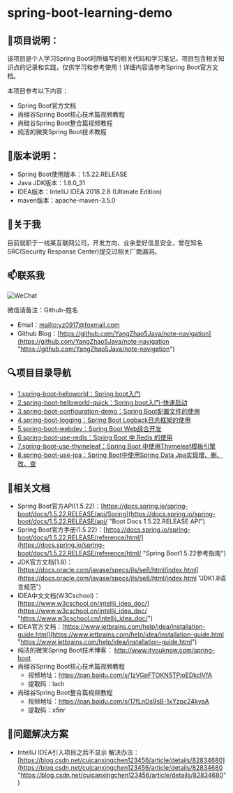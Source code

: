 # spring-boot-learning-demo

## :page_with_curl:项目说明： ##
该项目是个人学习Spring Boot时所编写的相关代码和学习笔记，项目包含相关知识点的记录和实践，仅供学习和参考使用！详细内容请参考Spring Boot官方文档。

本项目参考以下内容：

- Spring Boot官方文档
- 尚硅谷Spring Boot核心技术篇视频教程
- 尚硅谷Spring Boot整合篇视频教程
- 纯洁的微笑Spring Boot技术教程

## :scroll:版本说明： ##
- Spring Boot使用版本：1.5.22.RELEASE
- Java JDK版本：1.8.0_31
- IDEA版本：IntelliJ IDEA 2018.2.8 (Ultimate Edition)
- maven版本：apache-maven-3.5.0

## :boy:关于我 ##
目前就职于一线某互联网公司，开发方向，业余爱好信息安全，曾在知名SRC(Security Response Center)提交过相关厂商漏洞。

## :mailbox:联系我 ###
![WeChat](http://cloudstorage.gotojava.cn/WeChat.jpg)

微信请备注：Github-姓名

- Email：[mailto:yz0917@foxmail.com](mailto:yz0917@foxmail.com "yz0917@foxmail.com")
- Github Blog：[https://github.com/YangZhao5Java/note-navigation](https://github.com/YangZhao5Java/note-navigation "https://github.com/YangZhao5Java/note-navigation")

## :mag:项目目录导航 ##
- [1.spring-boot-helloworld：Spring boot入门](spring-boot-helloworld "1.spring-boot-helloworld")
- [2.spring-boot-helloworld-quick：Spring boot入门-快速启动](spring-boot-helloworld-quick "2.Spring boot快速启动demo")
- [3.spring-boot-configuration-demo：Spring Boot配置文件的使用](spring-boot-configuration-demo)
- [4.spring-boot-logging：Spring Boot Logback日志框架的使用](spring-boot-logging)
- [5.spring-boot-webdev：Spring Boot Web综合开发](spring-boot-webdev)
- [6.spring-boot-use-redis：Spring Boot 中 Redis 的使用](spring-boot-use-redis)
- [7.spring-boot-use-thymeleaf：Spring Boot 中使用Thymeleaf模板引擎](spring-boot-use-thymeleaf)
- [8.spring-boot-use-jpa：Spring Boot中使用Spring Data Jpa实现增、删、改、查](spring-boot-use-jpa)

## :notebook:相关文档 ##
- Spring Boot官方API(1.5.22)：[https://docs.spring.io/spring-boot/docs/1.5.22.RELEASE/api/Spring](https://docs.spring.io/spring-boot/docs/1.5.22.RELEASE/api/ "Boot Docs 1.5.22.RELEASE API")
- Spring Boot官方手册(1.5.22)：[https://docs.spring.io/spring-boot/docs/1.5.22.RELEASE/reference/html/](https://docs.spring.io/spring-boot/docs/1.5.22.RELEASE/reference/html/ "Spring Boot1.5.22参考指南")
- JDK官方文档(1.8)：[https://docs.oracle.com/javase/specs/jls/se8/html/index.html](https://docs.oracle.com/javase/specs/jls/se8/html/index.html "JDK1.8语言规范")
- IDEA中文文档(W3Cschool)：[https://www.w3cschool.cn/intellij_idea_doc/](https://www.w3cschool.cn/intellij_idea_doc/ "https://www.w3cschool.cn/intellij_idea_doc/")
- IDEA官方文档：[https://www.jetbrains.com/help/idea/installation-guide.html](https://www.jetbrains.com/help/idea/installation-guide.html "https://www.jetbrains.com/help/idea/installation-guide.html")
- 纯洁的微笑Spring Boot技术博客： http://www.ityouknow.com/spring-boot
- 尚硅谷Spring Boot核心技术篇视频教程
  - 视频地址：https://pan.baidu.com/s/1zVGpFTOKN5TPjoEDkclVfA
  - 提取码：lach
- 尚硅谷Spring Boot整合篇视频教程
  - 视频地址：https://pan.baidu.com/s/17fLnDs9sB-1xYzpc24kyaA
  - 提取码：x5nr

## :pencil:问题解决方案 ##
- IntelliJ IDEA引入项目之后不显示 解决办法：[https://blog.csdn.net/cuicanxingchen123456/article/details/82834680](https://blog.csdn.net/cuicanxingchen123456/article/details/82834680 "https://blog.csdn.net/cuicanxingchen123456/article/details/82834680")
